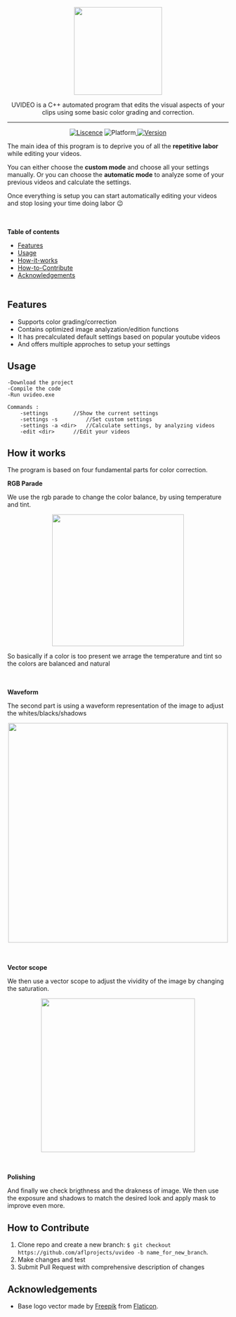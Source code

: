 <p align="center">
	<img width="200px" src="https://i.imgur.com/t1hhMP5.png"/>
</p>
<p align="center">
	UVIDEO is a C++ automated program that edits the visual aspects of your clips using some basic color grading and correction. 
</p>
	
---------

<p align="center">
	<a href="">   <img src="https://img.shields.io/badge/Liscence-MIT-green" alt="Liscence"></a>   <img src="https://img.shields.io/badge/Platform-Windows-lightgray" alt="Platform"></a><a href="">   <img src="https://img.shields.io/badge/Version-1.013-blue"alt="Version"></a>
</p>

The main idea of this program is to deprive you of all the **repetitive labor** while editing your videos.

You can either choose the **custom mode** and choose all your settings manually. 
Or you can choose the **automatic mode** to analyze some of your previous videos and calculate the settings.

Once everything is setup you can start automatically editing your videos  and stop losing your time doing labor :wink:

<br></br>
**Table of contents**
* [Features](#Features)
* [Usage](#Usage)
* [How-it-works](#How-it-works)
* [How-to-Contribute](#How-to-Contribute)
* [Acknowledgements](#Acknowledgements)
<br></br>

**Features**
---
- Supports color grading/correction 
- Contains optimized image analyzation/edition functions
- It has precalculated default settings based on popular youtube videos
- And offers multiple approches to setup your settings

**Usage**
---
```
-Download the project
-Compile the code
-Run uvideo.exe

Commands :
	-settings		 //Show the current settings
	-settings -s	  	 //Set custom settings
	-settings -a <dir>	 //Calculate settings, by analyzing videos
	-edit <dir>		 //Edit your videos
```
**How it works**
---
The program is based on four fundamental parts for color correction.


**RGB Parade**

We use the rgb parade to change the color balance, by using temperature and tint.
<p align="center"><img width="300px" src="https://i.imgur.com/FDINr3T.png"/></p>
So basically if a color is too present we arrage the temperature and tint so the colors are balanced and natural

<br></br>
**Waveform**

The second part is using a waveform representation of the image to adjust the whites/blacks/shadows
<p align="center"><img width="500px" src="https://i.imgur.com/ATBXpax.png"/></p>

<br></br>
**Vector scope**

We then use a vector scope to adjust the vividity of the image by changing the saturation.

<p align="center"><img width="350px" src="https://i.imgur.com/TaTRGA5.png"/></p>

<br></br>
**Polishing**

And finally we check brigthness and the drakness of image. We then use the exposure and shadows to match the desired look
and apply mask to improve even more.

**How to Contribute**
---

1. Clone repo and create a new branch: `$ git checkout https://github.com/aflprojects/uvideo -b name_for_new_branch`.
2. Make changes and test
3. Submit Pull Request with comprehensive description of changes

**Acknowledgements**
---
+ Base logo vector made by [Freepik](https://www.freepik.com/) from [Flaticon](www.flaticon.com).

